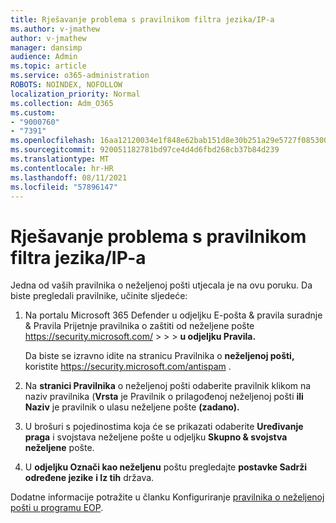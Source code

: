 ```yaml
---
title: Rješavanje problema s pravilnikom filtra jezika/IP-a
ms.author: v-jmathew
author: v-jmathew
manager: dansimp
audience: Admin
ms.topic: article
ms.service: o365-administration
ROBOTS: NOINDEX, NOFOLLOW
localization_priority: Normal
ms.collection: Adm_O365
ms.custom:
- "9000760"
- "7391"
ms.openlocfilehash: 16aa12120034e1f848e62bab151d8e30b251a29e5727f085300d74ca7b49ca52
ms.sourcegitcommit: 920051182781bd97ce4d4d6fbd268cb37b84d239
ms.translationtype: MT
ms.contentlocale: hr-HR
ms.lasthandoff: 08/11/2021
ms.locfileid: "57896147"
---
```

# <a name="fix-languageip-filter-policy"></a>Rješavanje problema s pravilnikom filtra jezika/IP-a

Jedna od vaših pravilnika o neželjenoj pošti utjecala je na ovu poruku. Da biste pregledali pravilnike, učinite sljedeće:

1. Na portalu Microsoft 365 Defender u odjeljku E-pošta & pravila suradnje & Pravila Prijetnje pravilnika o zaštiti od neželjene pošte <https://security.microsoft.com/>  \>  \>  \>  **u odjeljku Pravila.**

   Da biste se izravno idite na stranicu Pravilnika o **neželjenoj pošti,** koristite <https://security.microsoft.com/antispam> .

2. Na **stranici Pravilnika** o neželjenoj pošti odaberite pravilnik klikom na naziv pravilnika (**Vrsta** je Pravilnik o prilagođenoj neželjenoj pošti **ili** **Naziv** je pravilnik o ulasu neželjene pošte **(zadano).**
3. U brošuri s pojedinostima koja će se prikazati odaberite **Uređivanje praga** i svojstava neželjene pošte u odjeljku **Skupno & svojstva neželjene** pošte.
4. U **odjeljku Označi kao neželjenu** poštu pregledajte **postavke Sadrži određene jezike** **i Iz tih** država.

Dodatne informacije potražite u članku Konfiguriranje [pravilnika o neželjenoj pošti u programu EOP](https://docs.microsoft.com/microsoft-365/security/office-365-security/configure-your-spam-filter-policies).
